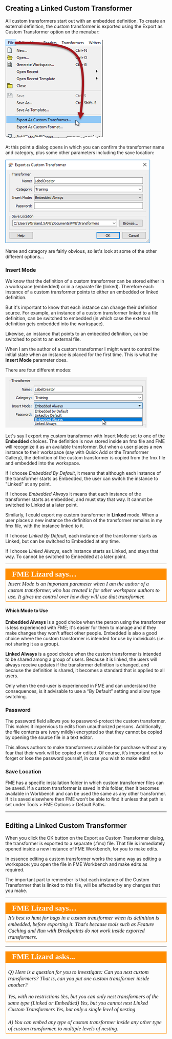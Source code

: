 ## Creating a Linked Custom Transformer ##

All custom transformers start out with an embedded definition. To create an external definition, the custom transformer is exported using the Export as Custom Transformer option on the menubar:

![](./Images/Img5.035.CustomTransformerExport.png)

At this point a dialog opens in which you can confirm the transformer name and category, plus some other parameters including the save location:

![](./Images/Img5.036.CustomTransformerExportDialog.png)

Name and category are fairly obvious, so let's look at some of the other different options...


### Insert Mode ###

We know that the definition of a custom transformer can be stored either in a workspace (embedded) or in a separate file (linked). Therefore each instance of a custom transformer points to either an embedded or linked definition.

But it's important to know that each instance can change their definition source. For example, an instance of a custom transformer linked to a file definition, can be switched to embedded (in which case the external definition gets embedded into the workspace). 

Likewise, an instance that points to an embedded definition, can be switched to point to an external file.

When I am the author of a custom transformer I might want to control the initial state when an instance is placed for the first time. This is what the **Insert Mode** parameter does.

There are four different modes:

![](./Images/Img5.037.CustomTransformerExportDialogModes.png)

Let's say I export my custom transformer with Insert Mode set to one of the **Embedded** choices. The definition is now stored inside an fmx file and FME will recognize it as an available transformer. But when a user places a new instance to their workspace (say with Quick Add or the Transformer Gallery), the definition of the custom transformer is copied from the fmx file and embedded into the workspace. 

If I choose *Embedded By Default*, it means that although each instance of the transformer starts as Embedded, the user can switch the instance to "Linked" at any point.

If I choose *Embedded Always* it means that each instance of the transformer starts as embedded, and must stay that way. It cannot be switched to Linked at a later point. 

Similarly, I could export my custom transformer in **Linked** mode. When a user places a new instance the definition of the transformer remains in my fmx file, with the instance linked to it. 

If I choose *Linked By Default*, each instance of the transformer starts as Linked, but can be switched to Embedded at any time.

If I choose *Linked Always*, each instance starts as Linked, and stays that way. To cannot be switched to Embedded at a later point.

---

<table style="border-spacing: 0px">
<tr>
<td style="vertical-align:middle;background-color:darkorange;border: 2px solid darkorange">
<i class="fa fa-quote-left fa-lg fa-pull-left fa-fw" style="color:white;padding-right: 12px;vertical-align:text-top"></i>
<span style="color:white;font-size:x-large;font-weight: bold;font-family:serif">FME Lizard says…</span>
</td>
</tr>

<tr>
<td style="border: 1px solid darkorange">
<span style="font-family:serif; font-style:italic; font-size:larger">
Insert Mode is an important parameter when I am the author of a custom transformer, who has created it for other workspace authors to use. It gives me control over how they will use that transformer.
</span>
</td>
</tr>
</table>

#### Which Mode to Use ####

**Embedded Always** is a good choice when the person using the transformer is less experienced with FME; it's easier for them to manage and if they make changes they won't affect other people. Embedded is also a good choice where the custom transformer is intended for use by individuals (i.e. not sharing it as a group).

**Linked Always** is a good choice when the custom transformer is intended to be shared among a group of users. Because it is linked, the users will always receive updates if the transformer definition is changed, and because the definition is shared, it becomes a standard that is applied to all users. 

Only when the end-user is experienced in FME and can understand the consequences, is it advisable to use a “By Default” setting and allow type switching.

### Password ###

The password field allows you to password-protect the custom transformer. This makes it impervious to edits from unauthorized persons. Additionally, the file contents are (very mildly) encrypted so that they cannot be copied by opening the source file in a text editor.

This allows authors to make transformers available for purchase without any fear that their work will be copied or edited. Of course, it’s important not to forget or lose the password yourself, in case you wish to make edits!

### Save Location ###

FME has a specific installation folder in which custom transformer files can be saved. If a custom transformer is saved in this folder, then it becomes available in Workbench and can be used the same as any other transformer. If it is saved elsewhere then FME won't be able to find it unless that path is set under Tools > FME Options > Default Paths.

---

## Editing a Linked Custom Transformer ##

When you click the OK button on the Export as Custom Transformer dialog, the transformer is exported to a separate (.fmx) file. That file is immediately opened inside a new instance of FME Workbench, for you to make edits. 

In essence editing a custom transformer works the same way as editing a workspace: you open the file in FME Workbench and make edits as required. 

The important part to remember is that each instance of the Custom Transformer that is linked to this file, will be affected by any changes that you make.

---

<table style="border-spacing: 0px">
<tr>
<td style="vertical-align:middle;background-color:darkorange;border: 2px solid darkorange">
<i class="fa fa-quote-left fa-lg fa-pull-left fa-fw" style="color:white;padding-right: 12px;vertical-align:text-top"></i>
<span style="color:white;font-size:x-large;font-weight: bold;font-family:serif">FME Lizard says…</span>
</td>
</tr>

<tr>
<td style="border: 1px solid darkorange">
<span style="font-family:serif; font-style:italic; font-size:larger">
It’s best to hunt for bugs in a custom transformer when its definition is embedded, before exporting it. That's because tools such as Feature Caching and Run with Breakpoints do not work inside exported transformers.
</span>
</td>
</tr>
</table>

---

<table style="border-spacing: 0px">
<tr>
<td style="vertical-align:middle;background-color:darkorange;border: 2px solid darkorange">
<i class="fa fa-quote-left fa-lg fa-pull-left fa-fw" style="color:white;padding-right: 12px;vertical-align:text-top"></i>
<span style="color:white;font-size:x-large;font-weight: bold;font-family:serif">FME Lizard asks...</span>
</td>
</tr>

<tr>
<td style="border: 1px solid darkorange">
<span style="font-family:serif; font-style:italic; font-size:larger">

<quiz name="">
  <question>
    <p>
      Q) Here is a question for you to investigate: Can you nest custom transformers? That is, can you put one custom transformer inside another?
    </p>
    <answer correct>Yes, with no restrictions</answer>
    <answer>Yes, but you can only nest transformers of the same type (Linked or Embedded)</answer>
    <answer>Yes, but you cannot nest Linked Custom Transformers</answer>
    <answer>Yes, but only a single level of nesting</answer>
    <br><br><explanation>A) You can embed any type of custom transformer inside any other type of custom transformer, to multiple levels of nesting.</explanation>
  </question>
</quiz>
</tr>
</table>
